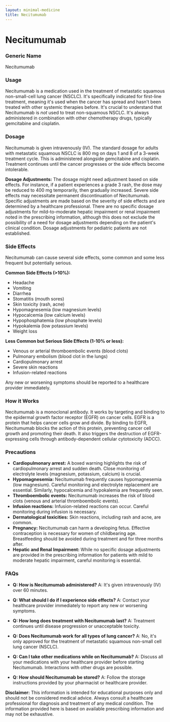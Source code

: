 ```yaml
---
layout: minimal-medicine
title: Necitumumab
---
```


# Necitumumab
### Generic Name
Necitumumab

### Usage
Necitumumab is a medication used in the treatment of metastatic squamous non-small-cell lung cancer (NSCLC).  It's specifically indicated for first-line treatment, meaning it's used when the cancer has spread and hasn't been treated with other systemic therapies before.  It's crucial to understand that Necitumumab is *not* used to treat non-squamous NSCLC.  It's always administered in combination with other chemotherapy drugs, typically gemcitabine and cisplatin.

### Dosage
Necitumumab is given intravenously (IV). The standard dosage for adults with metastatic squamous NSCLC is 800 mg on days 1 and 8 of a 3-week treatment cycle. This is administered alongside gemcitabine and cisplatin. Treatment continues until the cancer progresses or the side effects become intolerable.

**Dosage Adjustments:**  The dosage might need adjustment based on side effects. For instance, if a patient experiences a grade 3 rash, the dose may be reduced to 400 mg temporarily, then gradually increased.  Severe side effects may necessitate permanent discontinuation of Necitumumab.  Specific adjustments are made based on the severity of side effects and are determined by a healthcare professional.  There are no specific dosage adjustments for mild-to-moderate hepatic impairment or renal impairment noted in the prescribing information, although this does not exclude the possibility of a need for dosage adjustments depending on the patient's clinical condition.  Dosage adjustments for pediatric patients are not established.

### Side Effects
Necitumumab can cause several side effects, some common and some less frequent but potentially serious.  

**Common Side Effects (>10%):**

* Headache
* Vomiting
* Diarrhea
* Stomatitis (mouth sores)
* Skin toxicity (rash, acne)
* Hypomagnesemia (low magnesium levels)
* Hypocalcemia (low calcium levels)
* Hypophosphatemia (low phosphate levels)
* Hypokalemia (low potassium levels)
* Weight loss


**Less Common but Serious Side Effects (1-10% or less):**

* Venous or arterial thromboembolic events (blood clots)
* Pulmonary embolism (blood clot in the lungs)
* Cardiopulmonary arrest
* Severe skin reactions
* Infusion-related reactions


Any new or worsening symptoms should be reported to a healthcare provider immediately.


### How it Works
Necitumumab is a monoclonal antibody.  It works by targeting and binding to the epidermal growth factor receptor (EGFR) on cancer cells.  EGFR is a protein that helps cancer cells grow and divide. By binding to EGFR, Necitumumab blocks the action of this protein, preventing cancer cell growth and promoting their death.  It also triggers the destruction of EGFR-expressing cells through antibody-dependent cellular cytotoxicity (ADCC).

### Precautions
* **Cardiopulmonary arrest:** A boxed warning highlights the risk of cardiopulmonary arrest and sudden death.  Close monitoring of electrolyte levels (magnesium, potassium, calcium) is crucial.
* **Hypomagnesemia:**  Necitumumab frequently causes hypomagnesemia (low magnesium).  Careful monitoring and electrolyte replacement are essential.  Similarly, hypocalcemia and hypokalemia are frequently seen.
* **Thromboembolic events:** Necitumumab increases the risk of blood clots (venous and arterial thromboembolic events).
* **Infusion reactions:** Infusion-related reactions can occur. Careful monitoring during infusion is necessary.
* **Dermatological toxicities:** Skin reactions, including rash and acne, are common.
* **Pregnancy:** Necitumumab can harm a developing fetus.  Effective contraception is necessary for women of childbearing age.  Breastfeeding should be avoided during treatment and for three months after.
* **Hepatic and Renal Impairment:**  While no specific dosage adjustments are provided in the prescribing information for patients with mild to moderate hepatic impairment, careful monitoring is essential.


### FAQs

* **Q: How is Necitumumab administered?** A: It's given intravenously (IV) over 60 minutes.

* **Q: What should I do if I experience side effects?** A: Contact your healthcare provider immediately to report any new or worsening symptoms.

* **Q: How long does treatment with Necitumumab last?** A: Treatment continues until disease progression or unacceptable toxicity.

* **Q: Does Necitumumab work for all types of lung cancer?** A: No, it's only approved for the treatment of metastatic squamous non-small cell lung cancer (NSCLC).

* **Q:  Can I take other medications while on Necitumumab?** A:  Discuss all your medications with your healthcare provider before starting Necitumumab.  Interactions with other drugs are possible.

* **Q: How should Necitumumab be stored?** A:  Follow the storage instructions provided by your pharmacist or healthcare provider.


**Disclaimer:** This information is intended for educational purposes only and should not be considered medical advice.  Always consult a healthcare professional for diagnosis and treatment of any medical condition.  The information provided here is based on available prescribing information and may not be exhaustive.
